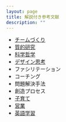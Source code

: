 ```yaml
---
layout: page
title: 解説付き参考文献
description: ""
---
```


* [チームづくり](team)
* [質的研究](qualitative)
* [科学哲学](philosophy-of-science)
* [デザイン思考](design-thinking)
* ファシリテーション
* コーチング
* 問題解決手法
* 創造プロセス
* [子育て](child-raising)
* [営業](selling)
* [英語学習](english)
